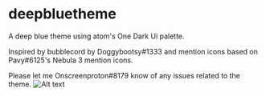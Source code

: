 # deepbluetheme

A deep blue theme using atom's One Dark Ui palette.

Inspired by bubblecord by Doggybootsy#1333 and mention icons based on Pavy#6125's Nebula 3 mention icons.

Please let me Onscreenproton#8179 know of any issues related to the theme.
![Alt text](https://i.imgur.com/ZQcnKbm.png?raw=true)
